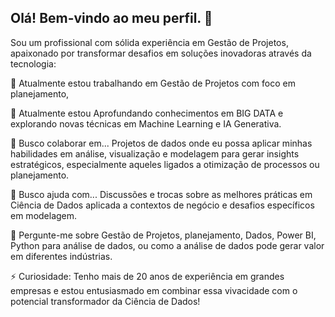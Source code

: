 ## Olá! Bem-vindo ao meu perfil.  👋

Sou um profissional com sólida experiência em Gestão de Projetos, apaixonado por transformar desafios em soluções inovadoras através da tecnologia:

🔭 Atualmente estou trabalhando em Gestão de Projetos com foco em planejamento,

🌱 Atualmente estou Aprofundando conhecimentos em BIG DATA e explorando novas técnicas em Machine Learning e IA Generativa.

👯 Busco colaborar em... Projetos de dados onde eu possa aplicar minhas habilidades em análise, visualização e modelagem para gerar insights estratégicos,
especialmente aqueles ligados a otimização de processos ou planejamento.

🤔 Busco ajuda com... Discussões e trocas sobre as melhores práticas em Ciência de Dados aplicada a contextos de negócio e desafios específicos em modelagem.

💬 Pergunte-me sobre Gestão de Projetos, planejamento, Dados, Power BI, Python para análise de dados, ou como a análise de dados pode gerar valor em diferentes indústrias.

⚡ Curiosidade: Tenho mais de 20 anos de experiência em grandes empresas e estou entusiasmado em combinar essa vivacidade com o potencial transformador da Ciência de Dados!

<!--
**David-Gentil/David-Gentil** is a ✨ _special_ ✨ repository because its `README.md` (this file) appears on your GitHub profile.
